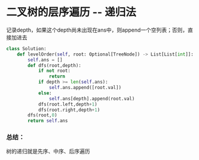 # 二叉树的层序遍历 -- 递归法

记录depth，如果这个depth尚未出现在ans中，则append一个空列表；否则，直接加进去

```python
class Solution:
    def levelOrder(self, root: Optional[TreeNode]) -> List[List[int]]:
        self.ans = []
        def dfs(root,depth):
            if not root: 
                return 
            if depth >= len(self.ans):
                self.ans.append([root.val])
            else:
                self.ans[depth].append(root.val)
            dfs(root.left,depth+1)
            dfs(root.right,depth+1)
        dfs(root,0)
        return self.ans
```

### 总结：

树的递归就是先序、中序、后序遍历
